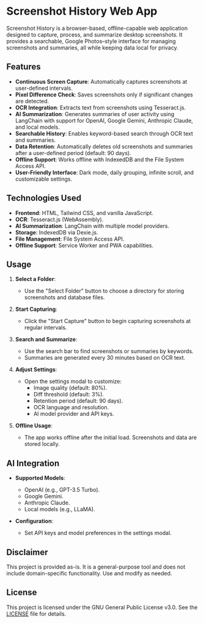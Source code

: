# Screenshot History Web App

Screenshot History is a browser-based, offline-capable web application designed to capture, process, and summarize desktop screenshots. It provides a searchable, Google Photos–style interface for managing screenshots and summaries, all while keeping data local for privacy.

## Features

- **Continuous Screen Capture**: Automatically captures screenshots at user-defined intervals.
- **Pixel Difference Check**: Saves screenshots only if significant changes are detected.
- **OCR Integration**: Extracts text from screenshots using Tesseract.js.
- **AI Summarization**: Generates summaries of user activity using LangChain with support for OpenAI, Google Gemini, Anthropic Claude, and local models.
- **Searchable History**: Enables keyword-based search through OCR text and summaries.
- **Data Retention**: Automatically deletes old screenshots and summaries after a user-defined period (default: 90 days).
- **Offline Support**: Works offline with IndexedDB and the File System Access API.
- **User-Friendly Interface**: Dark mode, daily grouping, infinite scroll, and customizable settings.

## Technologies Used

- **Frontend**: HTML, Tailwind CSS, and vanilla JavaScript.
- **OCR**: Tesseract.js (WebAssembly).
- **AI Summarization**: LangChain with multiple model providers.
- **Storage**: IndexedDB via Dexie.js.
- **File Management**: File System Access API.
- **Offline Support**: Service Worker and PWA capabilities.

## Usage

1. **Select a Folder**:
   - Use the "Select Folder" button to choose a directory for storing screenshots and database files.

2. **Start Capturing**:
   - Click the "Start Capture" button to begin capturing screenshots at regular intervals.

3. **Search and Summarize**:
   - Use the search bar to find screenshots or summaries by keywords.
   - Summaries are generated every 30 minutes based on OCR text.

4. **Adjust Settings**:
   - Open the settings modal to customize:
     - Image quality (default: 80%).
     - Diff threshold (default: 3%).
     - Retention period (default: 90 days).
     - OCR language and resolution.
     - AI model provider and API keys.

5. **Offline Usage**:
   - The app works offline after the initial load. Screenshots and data are stored locally.

## AI Integration

- **Supported Models**:
  - OpenAI (e.g., GPT-3.5 Turbo).
  - Google Gemini.
  - Anthropic Claude.
  - Local models (e.g., LLaMA).

- **Configuration**:
  - Set API keys and model preferences in the settings modal.

## Disclaimer

This project is provided as-is. It is a general-purpose tool and does not include domain-specific functionality. Use and modify as needed.

## License

This project is licensed under the GNU General Public License v3.0. See the [LICENSE](./LICENSE) file for details.